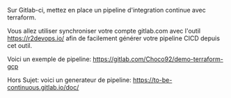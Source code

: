 Sur Gitlab-ci, mettez en place un pipeline d'integration continue avec terraform.

Vous allez utiliser synchroniser votre compte gitlab.com avec l'outil https://r2devops.io/ afin de facilement générer votre pipeline CICD depuis cet outil.


Voici un exemple de pipeline: https://gitlab.com/Choco92/demo-terraform-gcp

Hors Sujet: voici un generateur de pipeline: https://to-be-continuous.gitlab.io/doc/